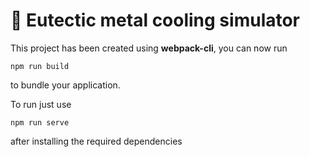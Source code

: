 # 🚀 Eutectic metal cooling simulator

This project has been created using **webpack-cli**, you can now run
```
npm run build
```
to bundle your application.

To run just use 
```
npm run serve
```
after installing the required dependencies
